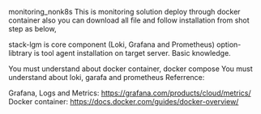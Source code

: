 monitoring_nonk8s
This is monitoring solution deploy through docker container also you can download all file and follow installation from shot step as below,

stack-lgm is core component (Loki, Grafana and Prometheus)
option-libtrary is tool agent installation on target server.
Basic knowledge.

You must understand about docker container, docker compose
You must understand about loki, garafa and prometheus
Referrence:

Grafana, Logs and Metrics: https://grafana.com/products/cloud/metrics/
Docker container: https://docs.docker.com/guides/docker-overview/